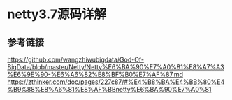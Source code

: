 # netty3.7源码详解
## 参考链接
https://github.com/wangzhiwubigdata/God-Of-BigData/blob/master/Netty/Netty%E6%BA%90%E7%A0%81%E8%A7%A3%E6%9E%90-%E6%A6%82%E8%BF%B0%E7%AF%87.md
https://zthinker.com/doc/pages/227c87/#%E4%B8%BA%E4%BB%80%E4%B9%88%E8%A6%81%E8%AF%BBnetty%E6%BA%90%E7%A0%81